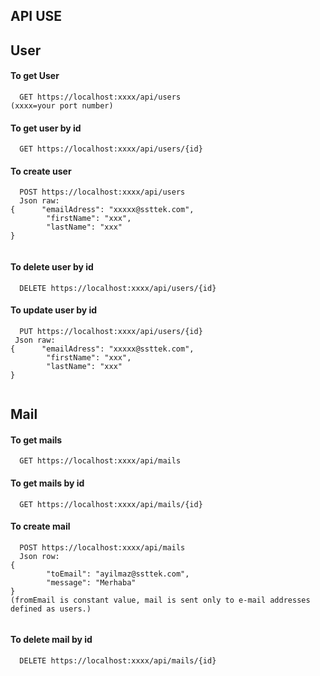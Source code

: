 ## API USE
## User
#### To get User

```http
  GET https://localhost:xxxx/api/users
(xxxx=your port number)
```


#### To get user by id

```http
  GET https://localhost:xxxx/api/users/{id}
```

#### To create user

```http
  POST https://localhost:xxxx/api/users
  Json raw:
{      "emailAdress": "xxxxx@ssttek.com",
        "firstName": "xxx",
        "lastName": "xxx"
}


```
#### To delete user by id

```http
  DELETE https://localhost:xxxx/api/users/{id}
```


#### To update user by id

```http
  PUT https://localhost:xxxx/api/users/{id}
 Json raw:
{      "emailAdress": "xxxxx@ssttek.com",
        "firstName": "xxx",
        "lastName": "xxx"
}


```
## Mail

#### To get mails
```http
  GET https://localhost:xxxx/api/mails
```


#### To get mails by id

```http
  GET https://localhost:xxxx/api/mails/{id}
```

#### To create mail

```http
  POST https://localhost:xxxx/api/mails
  Json row:
{
        "toEmail": "ayilmaz@ssttek.com",
        "message": "Merhaba"
}
(fromEmail is constant value, mail is sent only to e-mail addresses defined as users.)


```
#### To delete mail by id

```http
  DELETE https://localhost:xxxx/api/mails/{id}
```
